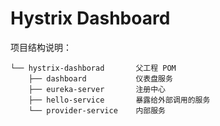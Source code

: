 
# Hystrix Dashboard

项目结构说明：


    └── hystrix-dashborad       父工程 POM
        ├── dashboard           仪表盘服务
        ├── eureka-server       注册中心
        ├── hello-service       暴露给外部调用的服务
        └── provider-service    内部服务

